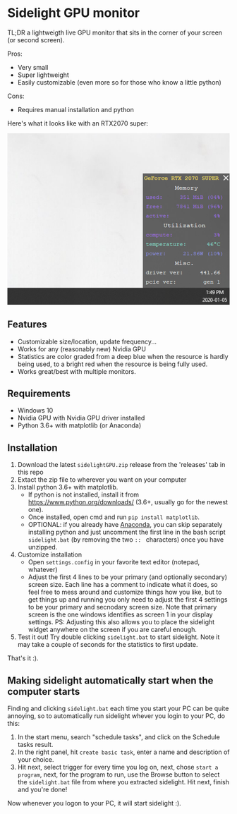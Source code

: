 # Sidelight GPU monitor
TL;DR a lightweigth live GPU monitor that sits in the corner of your screen (or second screen).

Pros:
- Very small
- Super lightweight
- Easily customizable (even more so for those who know a little python)

Cons:
- Requires manual installation and python

Here's what it looks like with an RTX2070 super:

<div style="text-align:center"><img src="img/capture.png" /></div>

## Features
- Customizable size/location, update frequency...
- Works for any (reasonably new) Nvidia GPU
- Statistics are color graded from a deep blue when the resource is hardly being used, to a bright red when the resource is being fully used.
- Works great/best with multiple monitors.

## Requirements
- Windows 10
- Nvidia GPU with Nvidia GPU driver installed
- Python 3.6+ with matplotlib (or Anaconda)

## Installation
1. Download the latest `sidelightGPU.zip` release from the 'releases' tab in this repo
2. Extact the zip file to wherever you want on your computer
3. Install python 3.6+ with matplotlib.
   - If python is not installed, install it from https://www.python.org/downloads/ (3.6+, usually go for the newest one).
   - Once installed, open cmd and run `pip install matplotlib`.
   - OPTIONAL: if you already have [Anaconda](https://www.anaconda.com/distribution), you can skip separately installing python and just uncomment the first line in the bash script `sidelight.bat` (by removing the two `:: ` characters) once you have unzipped.
4. Customize installation
    - Open `settings.config` in your favorite text editor (notepad, whatever)
    - Adjust the first 4 lines to be your primary (and optionally secondary) screen size. Each line has a comment to indicate what it does, so feel free to mess around and customize things how you like, but to get things up and running you only need to adjust the first 4 settings to be your primary and secnodary screen size. Note that primary screen is the one windows identifies as screen 1 in your display settings. PS: Adjusting this also allows you to place the sidelight widget anywhere on the screen if you are careful enough.
 5. Test it out! Try double clicking `sidelight.bat` to start sidelight. Note it may take a couple of seconds for the statistics to first update.

That's it :). 

## Making sidelight automatically start when the computer starts
Finding and clicking `sidelight.bat` each time you start your PC can be quite annoying, so to automatically run sidelight whever you login to your PC, do this:
1. In the start menu, search "schedule tasks", and click on the Schedule tasks result.
2. In the right panel, hit `create basic task`, enter a name and description of your choice.
3. Hit next, select trigger for every time you log on, next, chose `start a program`, next, for the program to run, use the Browse button to select the `sidelight.bat` file from where you extracted sidelight. Hit next, finish and you're done!

Now whenever you logon to your PC, it will start sidelight :).


